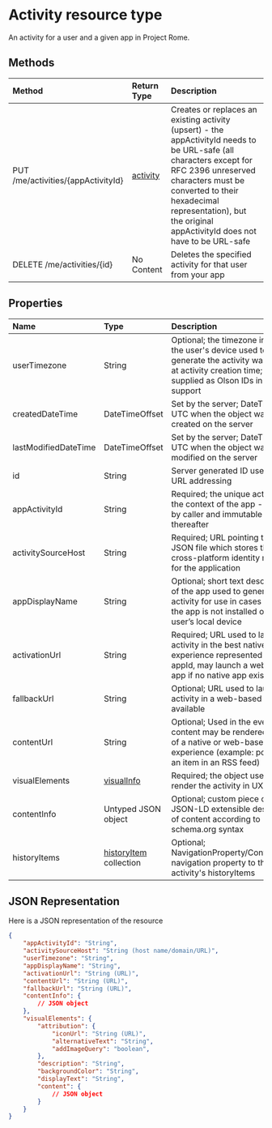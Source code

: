 # Activity resource type

An activity for a user and a given app in Project Rome.

## Methods

|Method | Return Type | Description|
|:------|:------------|:-----------|
|PUT /me/activities/{appActivityId} | [activity](projectrome_activity.md) |Creates or replaces an existing activity (upsert) - the appActivityId needs to be URL-safe (all characters except for RFC 2396 unreserved characters must be converted to their hexadecimal representation), but the original appActivityId does not have to be URL-safe |
|DELETE /me/activities/{id} | No Content | Deletes the specified activity for that user from your app|

## Properties

|Name | Type | Description|
|:----|:-----|:-----------|
|userTimezone | String | Optional; the timezone in which the user's device used to generate the activity was located at activity creation time; values supplied as Olson IDs in order to support ||cross-platform representation|
|createdDateTime | DateTimeOffset | Set by the server; DateTime in UTC when the object was created on the server |
|lastModifiedDateTime | DateTimeOffset | Set by the server; DateTime in UTC when the object was modified on the server |
|id | String | Server generated ID used for URL addressing|
|appActivityId | String | Required; the unique activity id in the context of the app - supplied by caller and immutable thereafter|
|activitySourceHost | String | Required; URL pointing to the JSON file which stores the cross-platform identity mapping for the application|
|appDisplayName | String | Optional; short text description of the app used to generate the activity for use in cases when the app is not installed on the user’s local device|
|activationUrl | String | Required; URL used to launch the activity in the best native experience represented by the appId, may launch a web-based app if no native app exists|
|fallbackUrl | String | Optional; URL used to launch the activity in a web-based app if available|
|contentUrl | String | Optional; Used in the event the content may be rendered outside of a native or web-based app experience (example: pointer to an item in an RSS feed)|
|visualElements| [visualInfo](../resources/projectrome_visualinfo.md) | Required; the object used to render the activity in UX
|contentInfo | Untyped JSON object | Optional; custom piece of data - JSON-LD extensible description of content according to schema.org syntax|
|historyItems | [historyItem](../resources/projectrome_historyitem.md) collection | Optional; NavigationProperty/Containment; navigation property to the activity's historyItems|

## JSON Representation

Here is a JSON representation of the resource

<!-- {
  "blockType": "resource",
  "optionalProperties": [
    "userTimezone",
    "appDisplayName",
    "fallbackUrl",
    "contentUrl",
    "contentInfo",
    "visualElements.attribution",
    "visualElements.description",
    "visualElements.backgroundColor",
    "visualElements.content"
  ],
  "@odata.type": "microsoft.graph.activity"
}-->

```json
{
    "appActivityId": "String",
    "activitySourceHost": "String (host name/domain/URL)",
    "userTimezone": "String",
    "appDisplayName": "String",
    "activationUrl": "String (URL)",
    "contentUrl": "String (URL)",
    "fallbackUrl": "String (URL)",
    "contentInfo": {
        // JSON object
    },
    "visualElements": {
        "attribution": {
            "iconUrl": "String (URL)",
            "alternativeText": "String",
            "addImageQuery": "boolean",
        },
        "description": "String",
        "backgroundColor": "String",
        "displayText": "String",
        "content": {
            // JSON object
        }
    }
}
```

<!-- uuid: 8fcb5dbc-d5aa-4681-8e31-b001d5168d79
2017-06-07 14:57:30 UTC -->
<!-- {
  "type": "#page.annotation",
  "description": "activity resource",
  "keywords": "",
  "section": "documentation",
  "tocPath": ""
}-->
